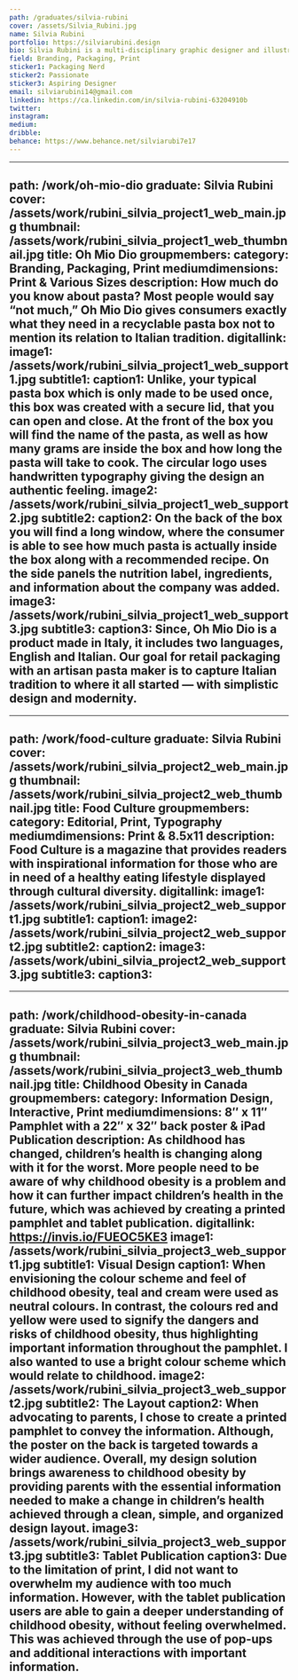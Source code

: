 ```yaml
---
path: /graduates/silvia-rubini
cover: /assets/Silvia_Rubini.jpg
name: Silvia Rubini
portfolio: https://silviarubini.design
bio: Silvia Rubini is a multi-disciplinary graphic designer and illustrator who thrives on creative exploration. She is inspired by people and their stories to help her develop design solutions to better society while taking advantage of every opportunity to bring more beauty and love into this world.
field: Branding, Packaging, Print
sticker1: Packaging Nerd
sticker2: Passionate
sticker3: Aspiring Designer
email: silviarubini14@gmail.com
linkedin: https://ca.linkedin.com/in/silvia-rubini-63204910b
twitter:
instagram:
medium:
dribble:
behance: https://www.behance.net/silviarubi7e17
---
```


---
path: /work/oh-mio-dio
graduate: Silvia Rubini
cover: /assets/work/rubini_silvia_project1_web_main.jpg
thumbnail: /assets/work/rubini_silvia_project1_web_thumbnail.jpg
title: Oh Mio Dio
groupmembers:
category: Branding, Packaging, Print
mediumdimensions: Print & Various Sizes
description: How much do you know about pasta? Most people would say “not much,” Oh Mio Dio gives consumers exactly what they need in a recyclable pasta box not to mention its relation to Italian tradition.
digitallink:
image1: /assets/work/rubini_silvia_project1_web_support1.jpg
subtitle1:
caption1: Unlike, your typical pasta box which is only made to be used once, this box was created with a secure lid, that you can open and close. At the front of the box you will find the name of the pasta, as well as how many grams are inside the box and how long the pasta will take to cook. The circular logo uses handwritten typography giving the design an authentic feeling.
image2: /assets/work/rubini_silvia_project1_web_support2.jpg
subtitle2:
caption2: On the back of the box you will find a long window, where the consumer is able to see how much pasta is actually inside the box along with a recommended recipe. On the side panels the nutrition label, ingredients, and information about the company was added.
image3: /assets/work/rubini_silvia_project1_web_support3.jpg
subtitle3:
caption3: Since, Oh Mio Dio is a product made in Italy, it includes two languages, English and Italian. Our goal for retail packaging with an artisan pasta maker is to capture Italian tradition to where it all started — with simplistic design and modernity.
---

---
path: /work/food-culture
graduate: Silvia Rubini
cover: /assets/work/rubini_silvia_project2_web_main.jpg
thumbnail: /assets/work/rubini_silvia_project2_web_thumbnail.jpg
title: Food Culture
groupmembers:
category: Editorial, Print, Typography
mediumdimensions: Print & 8.5x11
description: Food Culture is a magazine that provides readers with inspirational information for those who are in need of a healthy eating lifestyle displayed through cultural diversity. 
digitallink:
image1: /assets/work/rubini_silvia_project2_web_support1.jpg
subtitle1:
caption1:
image2: /assets/work/rubini_silvia_project2_web_support2.jpg
subtitle2:
caption2:
image3: /assets/work/ubini_silvia_project2_web_support3.jpg
subtitle3:
caption3:
---

---
path: /work/childhood-obesity-in-canada
graduate: Silvia Rubini
cover: /assets/work/rubini_silvia_project3_web_main.jpg
thumbnail: /assets/work/rubini_silvia_project3_web_thumbnail.jpg
title: Childhood Obesity in Canada
groupmembers:
category: Information Design, Interactive, Print
mediumdimensions:  8″ x 11″ Pamphlet with a 22″ x 32″ back poster & iPad Publication
description: As childhood has changed, children’s health is changing along with it for the worst. More people need to be aware of why childhood obesity is a problem and how it can further impact children’s health in the future, which was achieved by creating a printed pamphlet and tablet publication.
digitallink: https://invis.io/FUEOC5KE3
image1: /assets/work/rubini_silvia_project3_web_support1.jpg
subtitle1: Visual Design
caption1: When envisioning the colour scheme and feel of childhood obesity, teal and cream were used as neutral colours. In contrast, the colours red and yellow were used to signify the dangers and risks of childhood obesity, thus highlighting important information throughout the pamphlet. I also wanted to use a bright colour scheme which would relate to childhood.
image2: /assets/work/rubini_silvia_project3_web_support2.jpg
subtitle2: The Layout
caption2: When advocating to parents, I chose to create a printed pamphlet to convey the information. Although, the poster on the back is targeted towards a wider audience. Overall, my design solution brings awareness to childhood obesity by providing parents with the essential information needed to make a change in children’s health achieved through a clean, simple, and organized design layout. 
image3: /assets/work/rubini_silvia_project3_web_support3.jpg
subtitle3: Tablet Publication
caption3: Due to the limitation of print, I did not want to overwhelm my audience with too much information. However, with the tablet publication users are able to gain a deeper understanding of childhood obesity, without feeling overwhelmed. This was achieved through the use of pop-ups and additional interactions with important information.
---

